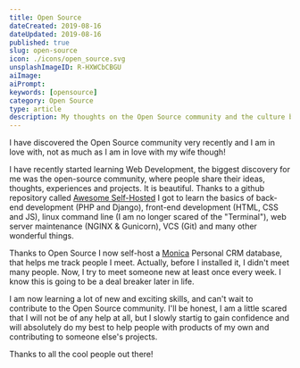 ```yaml
---
title: Open Source
dateCreated: 2019-08-16
dateUpdated: 2019-08-16
published: true
slug: open-source
icon: ./icons/open_source.svg
unsplashImageID: R-HXWCbCBGU
aiImage:
aiPrompt:
keywords: [opensource]
category: Open Source
type: article
description: My thoughts on the Open Source community and the culture behind it.
---
```


I have discovered the Open Source community very recently and I am in love with, not as much as I am in love with my wife though!

I have recently started learning Web Development, the biggest discovery for me was the open-source community, where people share their ideas, thoughts, experiences and projects. It is beautiful. Thanks to a github repository called [Awesome Self-Hosted](https://github.com/Kickball/awesome-selfhosted) I got to learn the basics of back-end development (PHP and Django), front-end development (HTML, CSS and JS), linux command line (I am no longer scared of the "Terminal"), web server maintenance (NGINX & Gunicorn), VCS (Git) and many other wonderful things.

Thanks to Open Source I now self-host a [Monica](https://www.monicahq.com) Personal CRM database, that helps me track people I meet. Actually, before I installed it, I didn't meet many people. Now, I try to meet someone new at least once every week. I know this is going to be a deal breaker later in life.

I am now learning a lot of new and exciting skills, and can't wait to contribute to the Open Source community. I'll be honest, I am a little scared that I will not be of any help at all, but I slowly startig to gain confidence and will absolutely do my best to help people with products of my own and contributing to someone else's projects.

Thanks to all the cool people out there!
